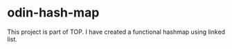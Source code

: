 # odin-hash-map

This project is part of TOP. I have created a functional
hashmap using linked list.
